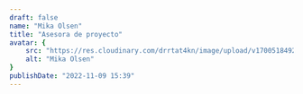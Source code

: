 ```yaml
---
draft: false
name: "Mika Olsen"
title: "Asesora de proyecto"
avatar: {
    src: "https://res.cloudinary.com/drrtat4kn/image/upload/v1700518492/ProyectoTerminal/Authors/Mika_Olsen.jpg",
    alt: "Mika Olsen"
}
publishDate: "2022-11-09 15:39"
---
```

